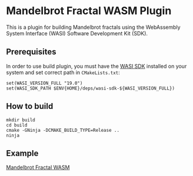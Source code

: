 # Mandelbrot Fractal WASM Plugin

This is a plugin for building Mandelbrot fractals using the WebAssembly System Interface (WASI) Software Development Kit (SDK).

## Prerequisites

In order to use build plugin, you must have the [WASI SDK](https://github.com/WebAssembly/wasi-sdk) installed on your system and set correct path in `CMakeLists.txt`:

```
set(WASI_VERSION_FULL "19.0")
set(WASI_SDK_PATH $ENV{HOME}/deps/wasi-sdk-${WASI_VERSION_FULL})
```

## How to build

```
mkdir build
cd build
cmake -GNinja -DCMAKE_BUILD_TYPE=Release ..
ninja
```

## Example

[Mandelbrot Fractal WASM](https://dkozyr.github.io/wasm-mandelbrot/)
